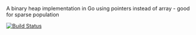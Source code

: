 A binary heap implementation in Go using pointers instead of array - good for sparse population

[![Build Status](https://travis-ci.org/rayqiu/binheap.svg?branch=master)](https://travis-ci.org/rayqiu/binheap)
